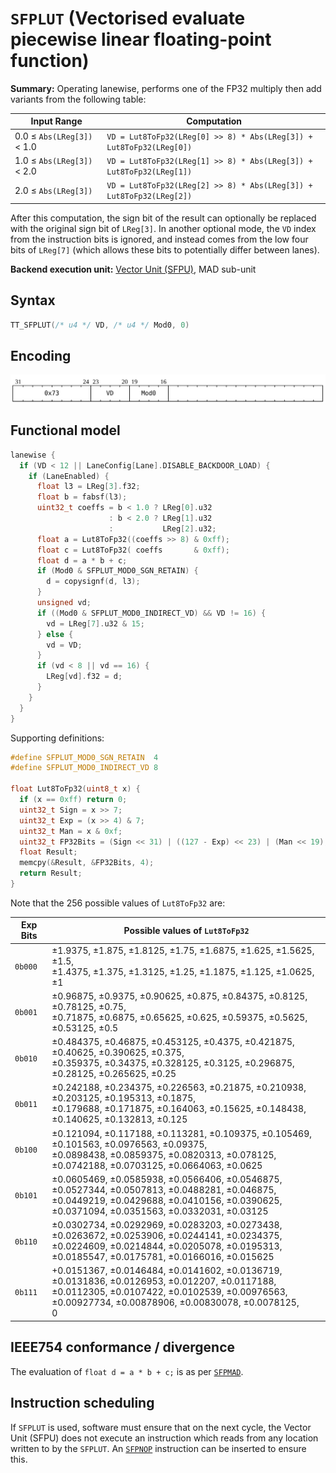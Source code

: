 # `SFPLUT` (Vectorised evaluate piecewise linear floating-point function)

**Summary:** Operating lanewise, performs one of the FP32 multiply then add variants from the following table:

|Input Range|Computation|
|---|---|
|0.0 ≤ `Abs(LReg[3])` < 1.0|`VD = Lut8ToFp32(LReg[0] >> 8) * Abs(LReg[3]) + Lut8ToFp32(LReg[0])`|
|1.0 ≤ `Abs(LReg[3])` < 2.0|`VD = Lut8ToFp32(LReg[1] >> 8) * Abs(LReg[3]) + Lut8ToFp32(LReg[1])`|
|2.0 ≤ `Abs(LReg[3])`      |`VD = Lut8ToFp32(LReg[2] >> 8) * Abs(LReg[3]) + Lut8ToFp32(LReg[2])`|

After this computation, the sign bit of the result can optionally be replaced with the original sign bit of `LReg[3]`. In another optional mode, the `VD` index from the instruction bits is ignored, and instead comes from the low four bits of `LReg[7]` (which allows these bits to potentially differ between lanes).

**Backend execution unit:** [Vector Unit (SFPU)](VectorUnit.md), MAD sub-unit

## Syntax

```c
TT_SFPLUT(/* u4 */ VD, /* u4 */ Mod0, 0)
```

## Encoding

![](../../../Diagrams/Out/Bits32_SFPLUT.svg)

## Functional model

```c
lanewise {
  if (VD < 12 || LaneConfig[Lane].DISABLE_BACKDOOR_LOAD) {
    if (LaneEnabled) {
      float l3 = LReg[3].f32;
      float b = fabsf(l3);
      uint32_t coeffs = b < 1.0 ? LReg[0].u32
                      : b < 2.0 ? LReg[1].u32
                      :           LReg[2].u32;
      float a = Lut8ToFp32((coeffs >> 8) & 0xff);
      float c = Lut8ToFp32( coeffs       & 0xff);
      float d = a * b + c;
      if (Mod0 & SFPLUT_MOD0_SGN_RETAIN) {
        d = copysignf(d, l3);
      }
      unsigned vd;
      if ((Mod0 & SFPLUT_MOD0_INDIRECT_VD) && VD != 16) {
        vd = LReg[7].u32 & 15;
      } else {
        vd = VD;
      }
      if (vd < 8 || vd == 16) {
        LReg[vd].f32 = d;
      }
    }
  }
}
```

Supporting definitions:
```c
#define SFPLUT_MOD0_SGN_RETAIN  4
#define SFPLUT_MOD0_INDIRECT_VD 8

float Lut8ToFp32(uint8_t x) {
  if (x == 0xff) return 0;
  uint32_t Sign = x >> 7;
  uint32_t Exp = (x >> 4) & 7;
  uint32_t Man = x & 0xf;
  uint32_t FP32Bits = (Sign << 31) | ((127 - Exp) << 23) | (Man << 19);
  float Result;
  memcpy(&Result, &FP32Bits, 4);
  return Result;
}
```

Note that the 256 possible values of `Lut8ToFp32` are:

|Exp Bits|Possible values of `Lut8ToFp32`|
|---|---|
|`0b000`|±1.9375, ±1.875, ±1.8125, ±1.75, ±1.6875, ±1.625, ±1.5625, ±1.5,<br/>±1.4375, ±1.375, ±1.3125, ±1.25, ±1.1875, ±1.125, ±1.0625, ±1|
|`0b001`|±0.96875, ±0.9375, ±0.90625, ±0.875, ±0.84375, ±0.8125, ±0.78125, ±0.75,<br/>±0.71875, ±0.6875, ±0.65625, ±0.625, ±0.59375, ±0.5625, ±0.53125, ±0.5|
|`0b010`|±0.484375, ±0.46875, ±0.453125, ±0.4375, ±0.421875, ±0.40625, ±0.390625, ±0.375,<br/>±0.359375, ±0.34375, ±0.328125, ±0.3125, ±0.296875, ±0.28125, ±0.265625, ±0.25|
|`0b011`|±0.242188, ±0.234375, ±0.226563, ±0.21875, ±0.210938, ±0.203125, ±0.195313, ±0.1875,<br/>±0.179688, ±0.171875, ±0.164063, ±0.15625, ±0.148438, ±0.140625, ±0.132813, ±0.125|
|`0b100`|±0.121094, ±0.117188, ±0.113281, ±0.109375, ±0.105469, ±0.101563, ±0.0976563, ±0.09375,<br/>±0.0898438, ±0.0859375, ±0.0820313, ±0.078125, ±0.0742188, ±0.0703125, ±0.0664063, ±0.0625|
|`0b101`|±0.0605469, ±0.0585938, ±0.0566406, ±0.0546875, ±0.0527344, ±0.0507813, ±0.0488281, ±0.046875,<br/>±0.0449219, ±0.0429688, ±0.0410156, ±0.0390625, ±0.0371094, ±0.0351563, ±0.0332031, ±0.03125|
|`0b110`|±0.0302734, ±0.0292969, ±0.0283203, ±0.0273438, ±0.0263672, ±0.0253906, ±0.0244141, ±0.0234375,<br/>±0.0224609, ±0.0214844, ±0.0205078, ±0.0195313, ±0.0185547, ±0.0175781, ±0.0166016, ±0.015625|
|`0b111`|+0.0151367, ±0.0146484, ±0.0141602, ±0.0136719, ±0.0131836, ±0.0126953, ±0.012207, ±0.0117188,<br/>±0.0112305, ±0.0107422, ±0.0102539, ±0.00976563, ±0.00927734, ±0.00878906, ±0.00830078, ±0.0078125,<br/>0|

## IEEE754 conformance / divergence

The evaluation of `float d = a * b + c;` is as per [`SFPMAD`](SFPMAD.md#ieee754-conformance--divergence).

## Instruction scheduling

If `SFPLUT` is used, software must ensure that on the next cycle, the Vector Unit (SFPU) does not execute an instruction which reads from any location written to by the `SFPLUT`. An [`SFPNOP`](SFPNOP.md) instruction can be inserted to ensure this.
